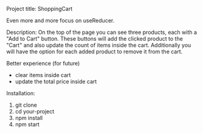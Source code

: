 Project title: ShoppingCart

Even more and more focus on useReducer.

Description:
On the top of the page you can see three products, each with a "Add to Cart" button. These buttons will add the clicked product to the "Cart" and also update the count of items inside the cart.
Additionally you will have the option for each added product to remove it from the cart.

Better experience (for future)
- clear items inside cart
- update the total price inside cart

Installation:
1. git clone
2. cd your-project
3. npm install
4. npm start